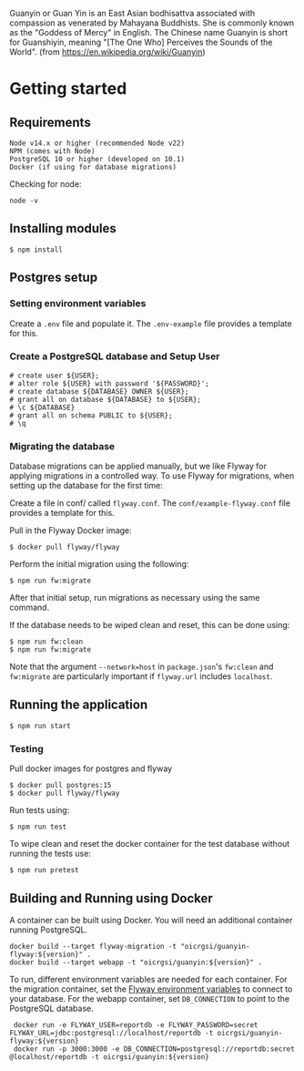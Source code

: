 Guanyin or Guan Yin is an East Asian bodhisattva associated with compassion as venerated by Mahayana Buddhists. She is commonly known as the "Goddess of Mercy" in English. The Chinese name Guanyin is short for Guanshiyin, meaning "[The 
One Who] Perceives the Sounds of the World". (from https://en.wikipedia.org/wiki/Guanyin)

# Getting started

## Requirements

    Node v14.x or higher (recommended Node v22)
    NPM (comes with Node)
    PostgreSQL 10 or higher (developed on 10.1)
    Docker (if using for database migrations)

Checking for node:

    node -v


## Installing modules

    $ npm install

## Postgres setup

### Setting environment variables

Create a `.env` file and populate it. The `.env-example` file provides a template for this.
    
### Create a PostgreSQL database and Setup User 
    # create user ${USER};
    # alter role ${USER} with password '${PASSWORD}';
    # create database ${DATABASE} OWNER ${USER};
    # grant all on database ${DATABASE} to ${USER};
    # \c ${DATABASE}
    # grant all on schema PUBLIC to ${USER};
    # \q

### Migrating the database

Database migrations can be applied manually, but we like Flyway for applying migrations in a controlled way. To
use Flyway for migrations, when setting up the database for the first time:

Create a file in conf/ called `flyway.conf`. The `conf/example-flyway.conf` file provides a template for this.

Pull in the Flyway Docker image:

    $ docker pull flyway/flyway
    
Perform the initial migration using the following:

    $ npm run fw:migrate

After that initial setup, run migrations as necessary using the same command.

If the database needs to be wiped clean and reset, this can be done using:

    $ npm run fw:clean
    $ npm run fw:migrate

Note that the argument `--network=host` in `package.json`'s `fw:clean` and `fw:migrate` are particularly important if 
`flyway.url` includes `localhost`.

## Running the application

    $ npm run start

### Testing
Pull docker images for postgres and flyway

    $ docker pull postgres:15
    $ docker pull flyway/flyway

Run tests using:

    $ npm run test
    
To wipe clean and reset the docker container for the test database without running the tests use:

    $ npm run pretest

## Building and Running using Docker
A container can be built using Docker. You will need an additional container
running PostgreSQL.

    docker build --target flyway-migration -t "oicrgsi/guanyin-flyway:${version}" .
    docker build --target webapp -t "oicrgsi/guanyin:${version}" .

To run, different environment variables are needed for each container. For the
migration container, set the [Flyway environment
variables](https://flywaydb.org/documentation/envvars) to connect to your
database. For the webapp container, set `DB_CONNECTION` to point to the
PostgreSQL database.

     docker run -e FLYWAY_USER=reportdb -e FLYWAY_PASSWORD=secret FLYWAY_URL=jdbc:postgresql://localhost/reportdb -t oicrgsi/guanyin-flyway:${version}
     docker run -p 3000:3000 -e DB_CONNECTION=postgresql://reportdb:secret @localhost/reportdb -t oicrgsi/guanyin:${version}
